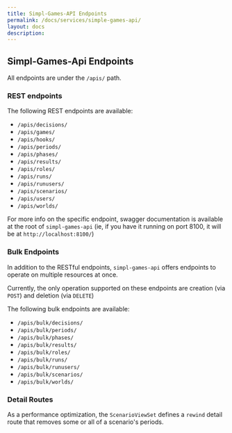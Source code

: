 ```yaml
---
title: Simpl-Games-API Endpoints
permalink: /docs/services/simple-games-api/
layout: docs
description:
---
```


## Simpl-Games-Api Endpoints

All endpoints are under the `/apis/` path.

### REST endpoints

The following REST endpoints are available:

* `/apis/decisions/`
* `/apis/games/`
* `/apis/hooks/`
* `/apis/periods/`
* `/apis/phases/`
* `/apis/results/`
* `/apis/roles/`
* `/apis/runs/`
* `/apis/runusers/`
* `/apis/scenarios/`
* `/apis/users/`
* `/apis/worlds/`

For more info on the specific endpoint, swagger documentation is available at the root of `simpl-games-api` (ie, if you have it running on port 8100, it will be at `http://localhost:8100/`)

### Bulk Endpoints

In addition to the RESTful endpoints, `simpl-games-api` offers endpoints to operate on multiple resources at once.

Currently, the only operation supported on these endpoints are creation (via `POST`) and deletion (via `DELETE`)

The following bulk endpoints are available:

* `/apis/bulk/decisions/`
* `/apis/bulk/periods/`
* `/apis/bulk/phases/`
* `/apis/bulk/results/`
* `/apis/bulk/roles/`
* `/apis/bulk/runs/`
* `/apis/bulk/runusers/`
* `/apis/bulk/scenarios/`
* `/apis/bulk/worlds/`

### Detail Routes

As a performance optimization, the `ScenarioViewSet` defines a `rewind` detail route that removes some or all of a scenario's periods.
